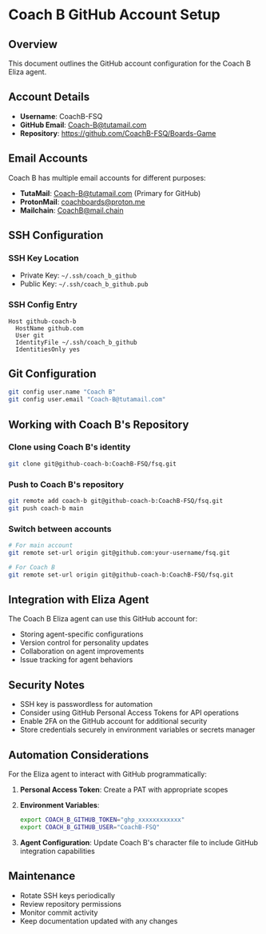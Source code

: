 # Coach B GitHub Account Setup

## Overview

This document outlines the GitHub account configuration for the Coach B Eliza agent.

## Account Details

- **Username**: CoachB-FSQ
- **GitHub Email**: Coach-B@tutamail.com
- **Repository**: https://github.com/CoachB-FSQ/Boards-Game

## Email Accounts

Coach B has multiple email accounts for different purposes:

- **TutaMail**: Coach-B@tutamail.com (Primary for GitHub)
- **ProtonMail**: coachboards@proton.me
- **Mailchain**: CoachB@mail.chain

## SSH Configuration

### SSH Key Location

- Private Key: `~/.ssh/coach_b_github`
- Public Key: `~/.ssh/coach_b_github.pub`

### SSH Config Entry

```
Host github-coach-b
  HostName github.com
  User git
  IdentityFile ~/.ssh/coach_b_github
  IdentitiesOnly yes
```

## Git Configuration

```bash
git config user.name "Coach B"
git config user.email "Coach-B@tutamail.com"
```

## Working with Coach B's Repository

### Clone using Coach B's identity

```bash
git clone git@github-coach-b:CoachB-FSQ/fsq.git
```

### Push to Coach B's repository

```bash
git remote add coach-b git@github-coach-b:CoachB-FSQ/fsq.git
git push coach-b main
```

### Switch between accounts

```bash
# For main account
git remote set-url origin git@github.com:your-username/fsq.git

# For Coach B
git remote set-url origin git@github-coach-b:CoachB-FSQ/fsq.git
```

## Integration with Eliza Agent

The Coach B Eliza agent can use this GitHub account for:

- Storing agent-specific configurations
- Version control for personality updates
- Collaboration on agent improvements
- Issue tracking for agent behaviors

## Security Notes

- SSH key is passwordless for automation
- Consider using GitHub Personal Access Tokens for API operations
- Enable 2FA on the GitHub account for additional security
- Store credentials securely in environment variables or secrets manager

## Automation Considerations

For the Eliza agent to interact with GitHub programmatically:

1. **Personal Access Token**: Create a PAT with appropriate scopes
2. **Environment Variables**:

   ```bash
   export COACH_B_GITHUB_TOKEN="ghp_xxxxxxxxxxxx"
   export COACH_B_GITHUB_USER="CoachB-FSQ"
   ```

3. **Agent Configuration**: Update Coach B's character file to include GitHub integration capabilities

## Maintenance

- Rotate SSH keys periodically
- Review repository permissions
- Monitor commit activity
- Keep documentation updated with any changes
